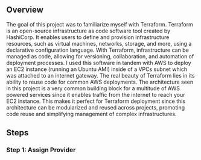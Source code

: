 ## Overview
The goal of this project was to familiarize myself with Terraform. Terraform is an open-source infrastructure as code software tool created by HashiCorp. It enables users to define and provision infrastructure resources, such as virtual machines, networks, storage, and more, using a declarative configuration language. With Terraform, infrastructure can be managed as code, allowing for versioning, collaboration, and automation of deployment processes. I used this software in tandem with AWS to deploy an EC2 instance (running an Ubuntu AMI) inside of a VPCs subnet which was attached to an internet gateway. The real beauty of Terraform lies in its ability to reuse code for common AWS deployments. The architecture seen in this project is a very common building block for a multitude of AWS powered services since it enables traffic from the internet to reach your EC2 instance. This makes it perfect for Terraform deployment since this architecture can be modularized and reused across projects, promoting code reuse and simplifying management of complex infrastructures.

## Steps

### Step 1: Assign Provider


